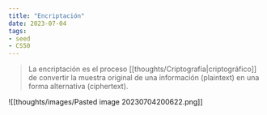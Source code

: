 ```yaml
---
title: "Encriptación"
date: 2023-07-04
tags:
- seed
- CS50
---
```


> La encriptación es el proceso [[thoughts/Criptografía|criptográfico]] de convertir la muestra original de una información (plaintext) en una forma alternativa (ciphertext).

![[thoughts/images/Pasted image 20230704200622.png]]
